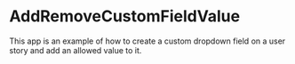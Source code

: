 AddRemoveCustomFieldValue
=========================

This app is an example of how to create a custom dropdown field
on a user story and add an allowed value to it.
